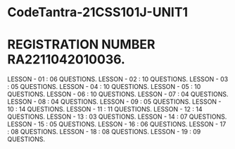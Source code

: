 # CodeTantra-21CSS101J-UNIT1
# REGISTRATION NUMBER RA2211042010036.

LESSON - 01 : 06 QUESTIONS.
LESSON - 02 : 10 QUESTIONS.
LESSON - 03 : 05 QUESTIONS.
LESSON - 04 : 10 QUESTIONS.
LESSON - 05 : 10 QUESTIONS.
LESSON - 06 : 10 QUESTIONS.
LESSON - 07 : 04 QUESTIONS.
LESSON - 08 : 04 QUESTIONS.
LESSON - 09 : 05 QUESTIONS.
LESSON - 10 : 14 QUESTIONS.
LESSON - 11 : 11 QUESTIONS.
LESSON - 12 : 14 QUESTIONS.
LESSON - 13 : 03 QUESTIONS.
LESSON - 14 : 07 QUESTIONS.
LESSON - 15 : 05 QUESTIONS.
LESSON - 16 : 06 QUESTIONS.
LESSON - 17 : 08 QUESTIONS.
LESSON - 18 : 08 QUESTIONS.
LESSON - 19 : 09 QUESTIONS.
